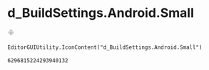# d_BuildSettings.Android.Small
![](/img/d_BuildSettings.Android.Small.png)

``` CSharp
EditorGUIUtility.IconContent("d_BuildSettings.Android.Small")
```
```
6296815224293940132
```

